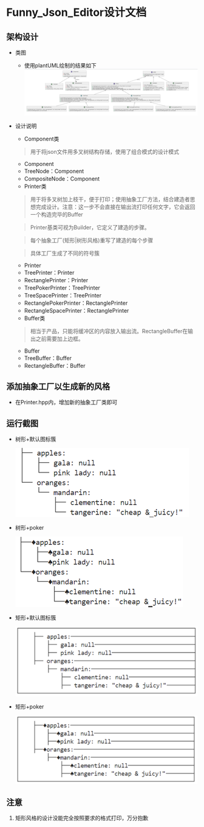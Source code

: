 # Funny_Json_Editor设计文档

## 架构设计

- 类图

  - 使用plantUML绘制的结果如下
    ![alt text](image/image.png)
- 设计说明

  - Component类

  > 用于将json文件用多叉树结构存储，使用了组合模式的设计模式
  >

  - Component
  - TreeNode：Component
  - CompositeNode：Component
  - Printer类

  > 用于将多叉树加上枝干，便于打印；使用抽象工厂方法，结合建造者思想完成设计。注意：这一步不会直接在输出流打印任何文字，它会返回一个构造完毕的Buffer
  >

  > Printer基类可视为Builder，它定义了建造的步骤。
  >

  > 每个抽象工厂(矩形|树形风格)重写了建造的每个步骤
  >

  > 具体工厂生成了不同的符号簇
  >

  - Printer
  - TreePrinter：Printer
  - RectanglePrinter：Printer
  - TreePokerPrinter：TreePrinter
  - TreeSpacePrinter：TreePrinter
  - RectanglePokerPrinter：RectanglePrinter
  - RectangleSpacePrinter：RectanglePrinter
  - Buffer类

  > 相当于产品，只能将缓冲区的内容放入输出流。RectangleBuffer在输出之前需要加上边框。
  >

  - Buffer
  - TreeBuffer：Buffer
  - RectangleBuffer：Buffer

## 添加抽象工厂以生成新的风格
- 在Printer.hpp内，增加新的抽象工厂类即可

## 运行截图

- 树形+默认图标簇

  ![alt text](image/image-1.png)
- 树形+poker

  ![alt text](image/image-2.png)
- 矩形+默认图标簇

  ![1717318140585](image/image-3.png)
- 矩形+poker

  ![1717318168633](image/image-4.png)

## 注意

1. 矩形风格的设计没能完全按照要求的格式打印，万分抱歉
